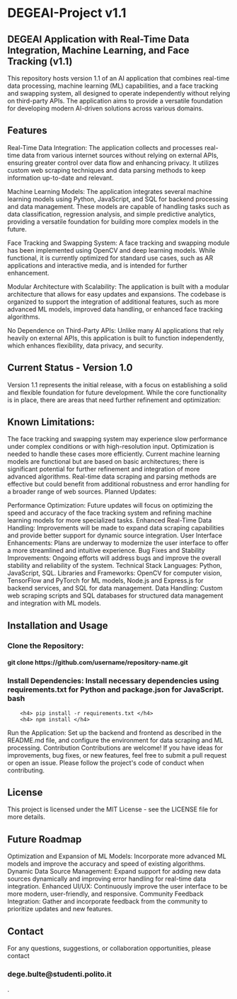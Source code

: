 # DEGEAI-Project v1.1

<h2>DEGEAI Application with Real-Time Data Integration, Machine Learning, and Face Tracking (v1.1)</h2>

This repository hosts version 1.1 of an AI application that combines real-time data processing, machine learning (ML) capabilities, and a face tracking and swapping system, all designed to operate independently without relying on third-party APIs. The application aims to provide a versatile foundation for developing modern AI-driven solutions across various domains.

<h2>Features</h2>
Real-Time Data Integration: The application collects and processes real-time data from various internet sources without relying on external APIs, ensuring greater control over data flow and enhancing privacy. It utilizes custom web scraping techniques and data parsing methods to keep information up-to-date and relevant.

Machine Learning Models: The application integrates several machine learning models using Python, JavaScript, and SQL for backend processing and data management. These models are capable of handling tasks such as data classification, regression analysis, and simple predictive analytics, providing a versatile foundation for building more complex models in the future.

Face Tracking and Swapping System: A face tracking and swapping module has been implemented using OpenCV and deep learning models. While functional, it is currently optimized for standard use cases, such as AR applications and interactive media, and is intended for further enhancement.

Modular Architecture with Scalability: The application is built with a modular architecture that allows for easy updates and expansions. The codebase is organized to support the integration of additional features, such as more advanced ML models, improved data handling, or enhanced face tracking algorithms.

No Dependence on Third-Party APIs: Unlike many AI applications that rely heavily on external APIs, this application is built to function independently, which enhances flexibility, data privacy, and security.

<h2>Current Status - Version 1.0</h2>
Version 1.1 represents the initial release, with a focus on establishing a solid and flexible foundation for future development. While the core functionality is in place, there are areas that need further refinement and optimization:

<h2>Known Limitations:</h2>

The face tracking and swapping system may experience slow performance under complex conditions or with high-resolution input. Optimization is needed to handle these cases more efficiently.
Current machine learning models are functional but are based on basic architectures; there is significant potential for further refinement and integration of more advanced algorithms.
Real-time data scraping and parsing methods are effective but could benefit from additional robustness and error handling for a broader range of web sources.
Planned Updates:

Performance Optimization: Future updates will focus on optimizing the speed and accuracy of the face tracking system and refining machine learning models for more specialized tasks.
Enhanced Real-Time Data Handling: Improvements will be made to expand data scraping capabilities and provide better support for dynamic source integration.
User Interface Enhancements: Plans are underway to modernize the user interface to offer a more streamlined and intuitive experience.
Bug Fixes and Stability Improvements: Ongoing efforts will address bugs and improve the overall stability and reliability of the system.
Technical Stack
Languages: Python, JavaScript, SQL.
Libraries and Frameworks: OpenCV for computer vision, TensorFlow and PyTorch for ML models, Node.js and Express.js for backend services, and SQL for data management.
Data Handling: Custom web scraping scripts and SQL databases for structured data management and integration with ML models.

<h2>Installation and Usage</h2>

<h3>Clone the Repository:</h3>
        <h4>git clone https://github.com/username/repository-name.git</h4>
        
<h3>Install Dependencies: Install necessary dependencies using requirements.txt for Python and package.json for JavaScript.
bash</h3>

        <h4> pip install -r requirements.txt </h4>
        <h4> npm install </h4>
        
Run the Application: Set up the backend and frontend as described in the README.md file, and configure the environment for data scraping and ML processing.
Contribution
Contributions are welcome! If you have ideas for improvements, bug fixes, or new features, feel free to submit a pull request or open an issue. Please follow the project's code of conduct when contributing.

<h2>License</h2>
This project is licensed under the MIT License - see the LICENSE file for more details.

<h2>Future Roadmap</h2>
Optimization and Expansion of ML Models: Incorporate more advanced ML models and improve the accuracy and speed of existing algorithms.
Dynamic Data Source Management: Expand support for adding new data sources dynamically and improving error handling for real-time data integration.
Enhanced UI/UX: Continuously improve the user interface to be more modern, user-friendly, and responsive.
Community Feedback Integration: Gather and incorporate feedback from the community to prioritize updates and new features.

<h2>Contact</h2>
For any questions, suggestions, or collaboration opportunities, please contact <h3>dege.bulte@studenti.polito.it</h3>.
